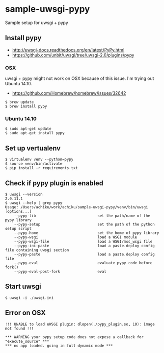 # sample-uwsgi-pypy
Sample setup for uwsgi + pypy

## Install pypy

- http://uwsgi-docs.readthedocs.org/en/latest/PyPy.html
- https://github.com/unbit/uwsgi/tree/uwsgi-2.0/plugins/pypy


### OSX

uwsgi + pypy might not work on OSX because of this issue. I'm trying out Ubuntu 14.10.

- https://github.com/Homebrew/homebrew/issues/32642

```
$ brew update
$ brew install pypy
```

### Ubuntu 14.10

```
$ sudo apt-get update
$ sudo apt-get install pypy
```


## Set up vertualenv

```
$ virtualenv venv --python=pypy
$ source venv/bin/activate
$ pip install -r requirements.txt
```


## Check if pypy plugin is enabled

```
$ uwsgi --version
2.0.11.1
$ uwsgi --help | grep pypy
Usage: /Users/achiku/work/achiku/sample-uwsgi-pypy/venv/bin/uwsgi [options...]
    --pypy-lib                            set the path/name of the pypy library
    --pypy-setup                          set the path of the python setup script
    --pypy-home                           set the home of pypy library
    --pypy-wsgi                           load a WSGI module
    --pypy-wsgi-file                      load a WSGI/mod_wsgi file
    --pypy-ini-paste                      load a paste.deploy config file containing uwsgi section
    --pypy-paste                          load a paste.deploy config file
    --pypy-eval                           evaluate pypy code before fork()
    --pypy-eval-post-fork                 eval
```


## Start uwsgi

```
$ uwsgi -i ./uwsgi.ini
```

## Error on OSX

```
!!! UNABLE to load uWSGI plugin: dlopen(./pypy_plugin.so, 10): image not found !!!
```


```
*** WARNING your pypy setup code does not expose a callback for "execute_source" ***
*** no app loaded. going in full dynamic mode ***
```
